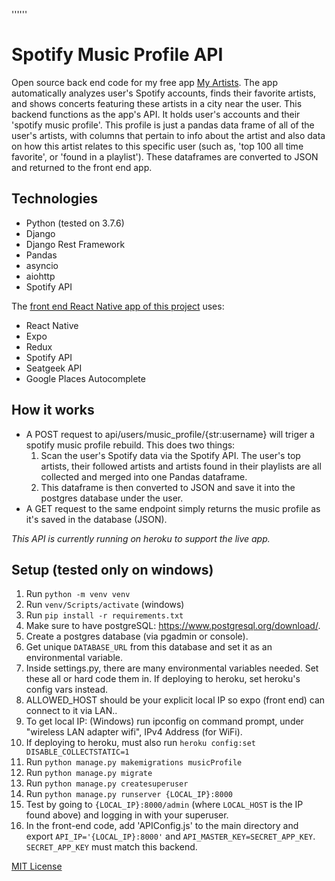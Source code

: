 ''''''

# Spotify Music Profile API
Open source back end code for my free app [My Artists](https://github.com/samkovaly/My-Artists-App). The app automatically analyzes user's Spotify accounts, finds their favorite artists, and shows concerts featuring these artists in a city near the user. This backend functions as the app's API. It holds user's accounts and their 'spotify music profile'. This profile is just a pandas data frame of all of the user's artists, with columns that pertain to info about the artist and also data on how this artist relates to this specific user (such as, 'top 100 all time favorite', or 'found in a playlist'). These dataframes are converted to JSON and returned to the front end app.


## Technologies
* Python (tested on 3.7.6)
* Django
* Django Rest Framework
* Pandas
* asyncio
* aiohttp
* Spotify API

The [front end React Native app of this project](https://github.com/samkovaly/My-Artists-App) uses:
* React Native
* Expo
* Redux
* Spotify API
* Seatgeek API
* Google Places Autocomplete

## How it works
* A POST request to api/users/music_profile/{str:username} will triger a spotify music profile rebuild. This does two things:
    1. Scan the user's Spotify data via the Spotify API. The user's top artists, their followed artists and artists found in their playlists are all collected and merged into one Pandas dataframe.
    2. This dataframe is then converted to JSON and save it into the postgres database under the user.
* A GET request to the same endpoint simply returns the music profile as it's saved in the database (JSON).

*This API is currently running on heroku to support the live app.* 

## Setup (tested only on windows)
1. Run `python -m venv venv`
1. Run `venv/Scripts/activate` (windows)
1. Run `pip install -r requirements.txt`
1. Make sure to have postgreSQL: https://www.postgresql.org/download/.
1. Create a postgres database (via pgadmin or console).
1. Get unique `DATABASE_URL` from this database and set it as an environmental variable.
1. Inside settings.py, there are many environmental variables needed. Set these all or hard code them in. If deploying to heroku, set heroku's config vars instead.
1. ALLOWED_HOST should be your explicit local IP so expo (front end) can connect to it via LAN..
1. To get local IP: (Windows) run ipconfig on command prompt, under "wireless LAN adapter wifi", IPv4 Address (for WiFi).
1. If deploying to heroku, must also run `heroku config:set DISABLE_COLLECTSTATIC=1`
1. Run `python manage.py makemigrations musicProfile`
1. Run `python manage.py migrate`
1. Run `python manage.py createsuperuser`
1. Run `python manage.py runserver {LOCAL_IP}:8000`
1. Test by going to `{LOCAL_IP}:8000/admin` (where `LOCAL_HOST` is the IP found above) and logging in with your superuser.
1. In the front-end code, add 'APIConfig.js' to the main directory and export `API_IP='{LOCAL_IP}:8000'` and `API_MASTER_KEY=SECRET_APP_KEY`. `SECRET_APP_KEY` must match this backend.


[MIT License](/license)